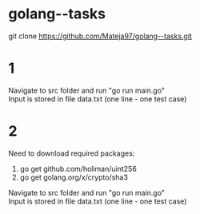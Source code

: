 # golang--tasks

git clone https://github.com/Mateja97/golang--tasks.git

# 1
 
Navigate to src folder and run "go run main.go"
<br />
Input is stored in file data.txt (one line - one test case)
 
 # 2
 
Need to download required packages:
1. go get github.com/holiman/uint256
2. go get golang.org/x/crypto/sha3

Navigate to src folder and run "go run main.go"
<br />
Input is stored in file data.txt (one line - one test case)
 
 
